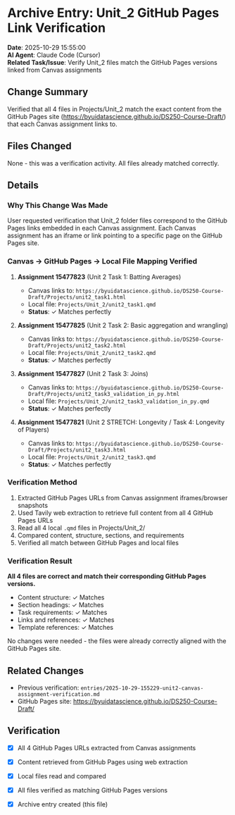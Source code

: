 # Archive Entry: Unit_2 GitHub Pages Link Verification

**Date**: 2025-10-29 15:55:00  
**AI Agent**: Claude Code (Cursor)  
**Related Task/Issue**: Verify Unit_2 files match the GitHub Pages versions linked from Canvas assignments

## Change Summary

Verified that all 4 files in Projects/Unit_2 match the exact content from the GitHub Pages site (https://byuidatascience.github.io/DS250-Course-Draft/) that each Canvas assignment links to.

## Files Changed

None - this was a verification activity. All files already matched correctly.

## Details

### Why This Change Was Made

User requested verification that Unit_2 folder files correspond to the GitHub Pages links embedded in each Canvas assignment. Each Canvas assignment has an iframe or link pointing to a specific page on the GitHub Pages site.

### Canvas → GitHub Pages → Local File Mapping Verified

1. **Assignment 15477823** (Unit 2 Task 1: Batting Averages)
   - Canvas links to: `https://byuidatascience.github.io/DS250-Course-Draft/Projects/unit2_task1.html`
   - Local file: `Projects/Unit_2/unit2_task1.qmd`
   - **Status**: ✓ Matches perfectly

2. **Assignment 15477825** (Unit 2 Task 2: Basic aggregation and wrangling)
   - Canvas links to: `https://byuidatascience.github.io/DS250-Course-Draft/Projects/unit2_task2.html`
   - Local file: `Projects/Unit_2/unit2_task2.qmd`
   - **Status**: ✓ Matches perfectly

3. **Assignment 15477827** (Unit 2 Task 3: Joins)
   - Canvas links to: `https://byuidatascience.github.io/DS250-Course-Draft/Projects/unit2_task3_validation_in_py.html`
   - Local file: `Projects/Unit_2/unit2_task3_validation_in_py.qmd`
   - **Status**: ✓ Matches perfectly

4. **Assignment 15477821** (Unit 2 STRETCH: Longevity / Task 4: Longevity of Players)
   - Canvas links to: `https://byuidatascience.github.io/DS250-Course-Draft/Projects/unit2_task3.html`
   - Local file: `Projects/Unit_2/unit2_task3.qmd`
   - **Status**: ✓ Matches perfectly

### Verification Method

1. Extracted GitHub Pages URLs from Canvas assignment iframes/browser snapshots
2. Used Tavily web extraction to retrieve full content from all 4 GitHub Pages URLs
3. Read all 4 local `.qmd` files in Projects/Unit_2/
4. Compared content, structure, sections, and requirements
5. Verified all match between GitHub Pages and local files

### Verification Result

**All 4 files are correct and match their corresponding GitHub Pages versions.**

- Content structure: ✓ Matches
- Section headings: ✓ Matches  
- Task requirements: ✓ Matches
- Links and references: ✓ Matches
- Template references: ✓ Matches

No changes were needed - the files were already correctly aligned with the GitHub Pages site.

## Related Changes

- Previous verification: `entries/2025-10-29-155229-unit2-canvas-assignment-verification.md`
- GitHub Pages site: https://byuidatascience.github.io/DS250-Course-Draft/

## Verification

- [x] All 4 GitHub Pages URLs extracted from Canvas assignments
- [x] Content retrieved from GitHub Pages using web extraction
- [x] Local files read and compared
- [x] All files verified as matching GitHub Pages versions
- [x] Archive entry created (this file)

